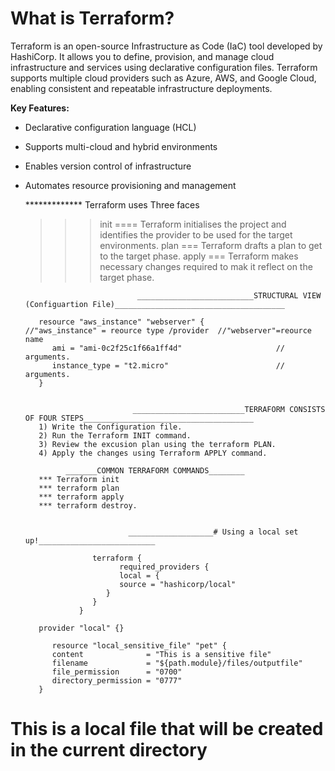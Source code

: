 # What is Terraform?

Terraform is an open-source Infrastructure as Code (IaC) tool developed by HashiCorp. It allows you to define, provision, and manage cloud infrastructure and services using declarative configuration files. Terraform supports multiple cloud providers such as Azure, AWS, and Google Cloud, enabling consistent and repeatable infrastructure deployments.

**Key Features:**
- Declarative configuration language (HCL)
- Supports multi-cloud and hybrid environments
- Enables version control of infrastructure
- Automates resource provisioning and management


   ************* Terraform uses Three faces
   >>> init ==== Terraform initialises the project and identifies the provider to be used for the target environments.
   >>> plan === Terraform drafts a plan to get to the target phase.
   >>> apply === Terraform makes necessary changes required to mak it reflect on the target phase.

                               __________________________STRUCTURAL VIEW (Configuartion File)______________________________________

         resource "aws_instance" "webserver" {                //"aws_instance" = reource type /provider  //"webserver"=reource name 
            ami = "ami-0c2f25c1f66a1ff4d"                     // arguments.
            instance_type = "t2.micro"                        // arguments.
         }


                              _________________________TERRAFORM CONSISTS OF FOUR STEPS______________________________________
         1) Write the Configuration file. 
         2) Run the Terraform INIT command.
         3) Review the excusion plan using the terraform PLAN.
         4) Apply the changes using Terraform APPLY command.

               _______COMMON TERRAFORM COMMANDS________
         *** Terraform init
         *** terraform plan
         *** terraform apply
         *** terraform destroy.


                             ___________________# Using a local set up!__________________________ 

                     terraform {
                           required_providers {
                           local = {
                           source = "hashicorp/local"
                        }
                     }
                  }

         provider "local" {}

            resource "local_sensitive_file" "pet" {
            content              = "This is a sensitive file"
            filename             = "${path.module}/files/outputfile"
            file_permission      = "0700"
            directory_permission = "0777"
         }
# This is a local file that will be created in the current directory